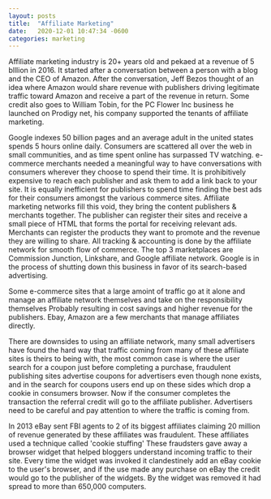 ```yaml
---
layout: posts
title:  "Affiliate Marketing"
date:   2020-12-01 10:47:34 -0600
categories: marketing
---
```


Affiliate marketing industry  is 20+ years old and pekaed at a revenue of 5 blllion in 2016. It started after a conversation between a person with a blog and the CEO of Amazon. After the conversation, Jeff Bezos thought of an idea where Amazon would share revenue with publishers driving legitimate traffic toward Amazon and receive a part of the revenue in return. Some credit also goes to William Tobin, for the PC Flower Inc business he launched on Prodigy net, his company supported the tenants of affiliate marketing.

Google indexes 50 billion pages and an average adult in the united states spends 5 hours online daily. Consumers are scattered all over the web in small communities, and as time spent online has surpassed TV watching. e-commerce merchants needed a meaningful way to have conversations with consumers wherever they choose to spend their time. It is prohibitively expensive to reach each publisher and ask them to add a link back to your site. It is equally inefficient for publishers to spend time finding the best ads for their consumers amongst the various commerce sites. Affiliate marketing networks fill this void, they bring the content publishers & merchants together. The publisher can register their sites and receive a small piece of HTML that forms the portal for receiving relevant ads. Merchants can register the products they want to promote and the revenue they are willing to share. All tracking & accounting is done by the affiliate network for smooth flow of commerce.
The top 3 marketplaces are Commission Junction, Linkshare, and Google affiliate network.  Google is in the process of shutting down this business in favor of its search-based advertising. 

Some e-commerce sites that a large amoint of traffic go at it alone and manage an affiliate network themselves and take on the responsibility themselves Probably resulting in cost savings and higher revenue for the publishers. Ebay, Amazon are a few merchants that manage affiliates directly.

There are downsides to using an affiliate network, many small advertisers have found the hard way that traffic coming from many of these affiliate sites is theirs to being with, the most common case is where the user search for a coupon just before completing a purchase, fraudulent publishing sites advertise coupons for advertisers even though none exists, and in the search for coupons users end up on these sides which drop a cookie in consumers browser. Now if the consumer completes the transaction the referral credit will go to the affiliate publisher. Advertisers need to be careful and pay attention to where the traffic is coming from.

In 2013 eBay sent FBI agents to 2 of its biggest affiliates claiming 20 million of revenue generated by these affiliates was fraudulent. These affiliates used a technique called 'cookie stuffing' These fraudsters gave away a browser widget that helped bloggers understand incoming traffic to their site. Every time the widget was invoked it clandestinely add an eBay cookie to the user's browser, and if the use made any purchase on eBay the credit would go to the publisher of the widgets. By the widget was removed it had spread to more than 650,000 computers.
